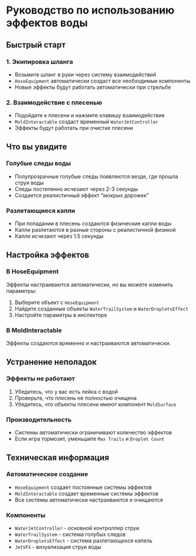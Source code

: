 # Руководство по использованию эффектов воды

## Быстрый старт

### 1. Экипировка шланга
- Возьмите шланг в руки через систему взаимодействий
- `HoseEquipment` автоматически создаст все необходимые компоненты
- Новые эффекты будут работать автоматически при стрельбе

### 2. Взаимодействие с плесенью
- Подойдите к плесени и нажмите клавишу взаимодействия
- `MoldInteractable` создаст временный `WaterJetController`
- Эффекты будут работать при очистке плесени

## Что вы увидите

### Голубые следы воды
- Полупрозрачные голубые следы появляются везде, где прошла струя воды
- Следы постепенно исчезают через 2-3 секунды
- Создается реалистичный эффект "мокрых дорожек"

### Разлетающиеся капли
- При попадании в плесень создаются физические капли воды
- Капли разлетаются в разные стороны с реалистичной физикой
- Капли исчезают через 1.5 секунды

## Настройка эффектов

### В HoseEquipment
Эффекты настраиваются автоматически, но вы можете изменить параметры:
1. Выберите объект с `HoseEquipment`
2. Найдите созданные объекты `WaterTrailSystem` и `WaterDropletsEffect`
3. Настройте параметры в инспекторе

### В MoldInteractable
Эффекты создаются временно и настраиваются автоматически.

## Устранение неполадок

### Эффекты не работают
1. Убедитесь, что у вас есть лейка с водой
2. Проверьте, что плесень не полностью очищена
3. Убедитесь, что объекты плесени имеют компонент `MoldSurface`

### Производительность
- Системы автоматически ограничивают количество эффектов
- Если игра тормозит, уменьшите `Max Trails` и `Droplet Count`

## Техническая информация

### Автоматическое создание
- `HoseEquipment` создает постоянные системы эффектов
- `MoldInteractable` создает временные системы эффектов
- Все системы автоматически настраиваются и очищаются

### Компоненты
- `WaterJetController` - основной контроллер струи
- `WaterTrailSystem` - система голубых следов
- `WaterDropletsEffect` - система разлетающихся капель
- `JetVFX` - визуализация струи воды
